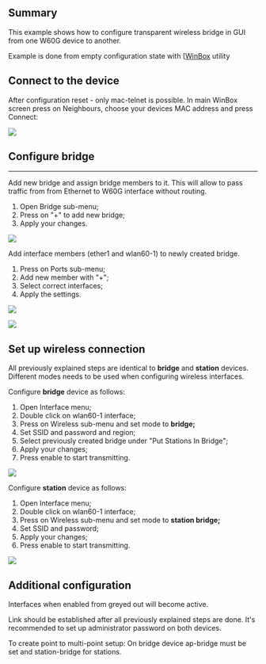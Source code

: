## Summary



This example shows how to configure transparent wireless bridge in GUI from one W60G device to another.

Example is done from empty configuration state with [[WinBox](https://mikrotik.com/download) utility

## Connect to the device



After configuration reset - only mac-telnet is possible. In main WinBox screen press on Neighbours, choose your devices MAC address and press Connect:

![](https://help.mikrotik.com/docs/download/attachments/39682067/Winbox_main_screen.png?version=1&modificationDate=1601536940962&api=v2)

## Configure bridge

___

Add new bridge and assign bridge members to it. This will allow to pass traffic from from Ethernet to W60G interface without routing.

1.  Open Bridge sub-menu;
2.  Press on "+" to add new bridge;
3.  Apply your changes.

![](https://help.mikrotik.com/docs/download/attachments/39682067/winbox_bridge_screen.png?version=2&modificationDate=1601537638490&api=v2)

Add interface members (ether1 and wlan60-1) to newly created bridge.

1.  Press on Ports sub-menu;
2.  Add new member with "+";
3.  Select correct interfaces;
4.  Apply the settings.

![](https://help.mikrotik.com/docs/download/attachments/39682067/winbox_bridge_ports_settings.png?version=1&modificationDate=1601542977194&api=v2)

![](https://help.mikrotik.com/docs/download/attachments/39682067/winbox_ports_settings.png?version=1&modificationDate=1601542982190&api=v2)

## Set up wireless connection



All previously explained steps are identical to **bridge** and **station** devices. Different modes needs to be used when configuring wireless interfaces.

Configure **bridge** device as follows:

1.  Open Interface menu;
2.  Double click on wlan60-1 interface;
3.  Press on Wireless sub-menu and set mode to **bridge;**
4.  Set SSID and password and region;
5.  Select previously created bridge under "Put Stations In Bridge";
6.  Apply your changes;
7.  Press enable to start transmitting.

![](https://help.mikrotik.com/docs/download/attachments/39682067/winbox_w60g_bridge.png?version=1&modificationDate=1601544732835&api=v2)

Configure **station** device as follows:

1.  Open Interface menu;
2.  Double click on wlan60-1 interface;
3.  Press on Wireless sub-menu and set mode to **station bridge;**
4.  Set SSID and password;
5.  Apply your changes;
6.  Press enable to start transmitting.

![](https://help.mikrotik.com/docs/download/attachments/39682067/winbox_w60g_station.png?version=1&modificationDate=1601545644825&api=v2)

## Additional configuration



Interfaces when enabled from greyed out will become active.

Link should be established after all previously explained steps are done. It's recommended to set up administrator password on both devices.

To create point to multi-point setup: On bridge device ap-bridge must be set and station-bridge for stations.